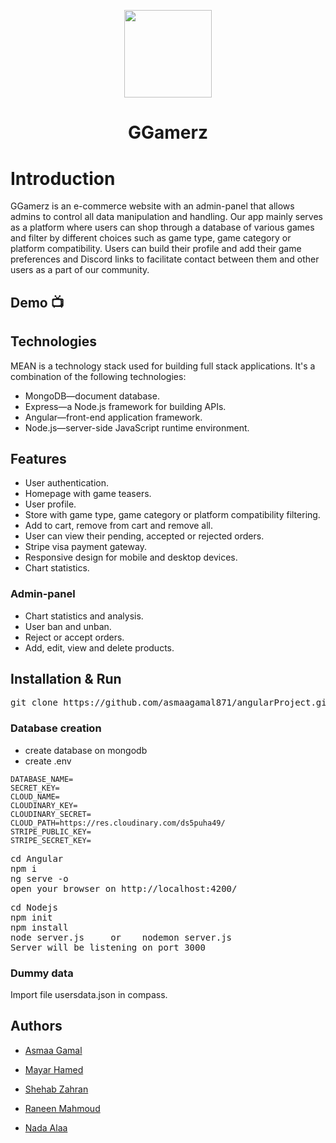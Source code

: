 <div align="center" style="margin-top:6%;margin-bottom:6%;">
 <img style = "width:140px; height:140px;" src="https://i.imgur.com/ipVb55a.png" />
</div>
 <h1 align="center" class="fs-1"> GGamerz </h1>
 
# Introduction
GGamerz is an e-commerce website with an admin-panel that allows admins to control all data manipulation and handling. Our app mainly serves as a platform where users can shop through a database of various games and filter by different choices such as game type, game category or platform compatibility. Users can build their profile and add their game preferences and Discord links to facilitate contact between them and other users as a part of our community.

## Demo :tv: 

## Technologies
MEAN is a technology stack used for building full stack applications. It's a combination of the following technologies:

- MongoDB—document database.
- Express—a Node.js framework for building APIs.
- Angular—front-end application framework.
- Node.js—server-side JavaScript runtime environment.

## Features
- User authentication.
- Homepage with game teasers.
- User profile.
- Store with game type, game category or platform compatibility filtering.
- Add to cart, remove from cart and remove all.
- User can view their pending, accepted or rejected orders.
- Stripe visa payment gateway.
- Responsive design for mobile and desktop devices.
- Chart statistics.

### Admin-panel
- Chart statistics and analysis.
- User ban and unban.
- Reject or accept orders.
- Add, edit, view and delete products.

## Installation & Run
<pre>
git clone https://github.com/asmaagamal871/angularProject.git
</pre>

### Database creation
- create database on mongodb
- create .env


```
DATABASE_NAME=
SECRET_KEY=
CLOUD_NAME=
CLOUDINARY_KEY=
CLOUDINARY_SECRET=
CLOUD_PATH=https://res.cloudinary.com/ds5puha49/
STRIPE_PUBLIC_KEY=
STRIPE_SECRET_KEY=
```

<pre>
cd Angular
npm i
ng serve -o
open your browser on http://localhost:4200/
</pre>

<pre>
cd Nodejs
npm init
npm install
node server.js     or    nodemon server.js
Server will be listening on port 3000
</pre>


 ### Dummy data
  Import file usersdata.json in compass.
    
## Authors

- [Asmaa Gamal](https://github.com/asmaagamal871)

- [Mayar Hamed](https://github.com/MayarHamed/)

- [Shehab Zahran](https://github.com/Shehab8K)

- [Raneen Mahmoud](https://github.com/raneenmahmoud)

- [Nada Alaa](https://github.com/NadaAlaaEldeen)
